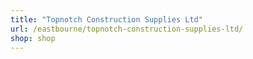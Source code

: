 ```yaml
---
title: "Topnotch Construction Supplies Ltd"
url: /eastbourne/topnotch-construction-supplies-ltd/
shop: shop
---
```

